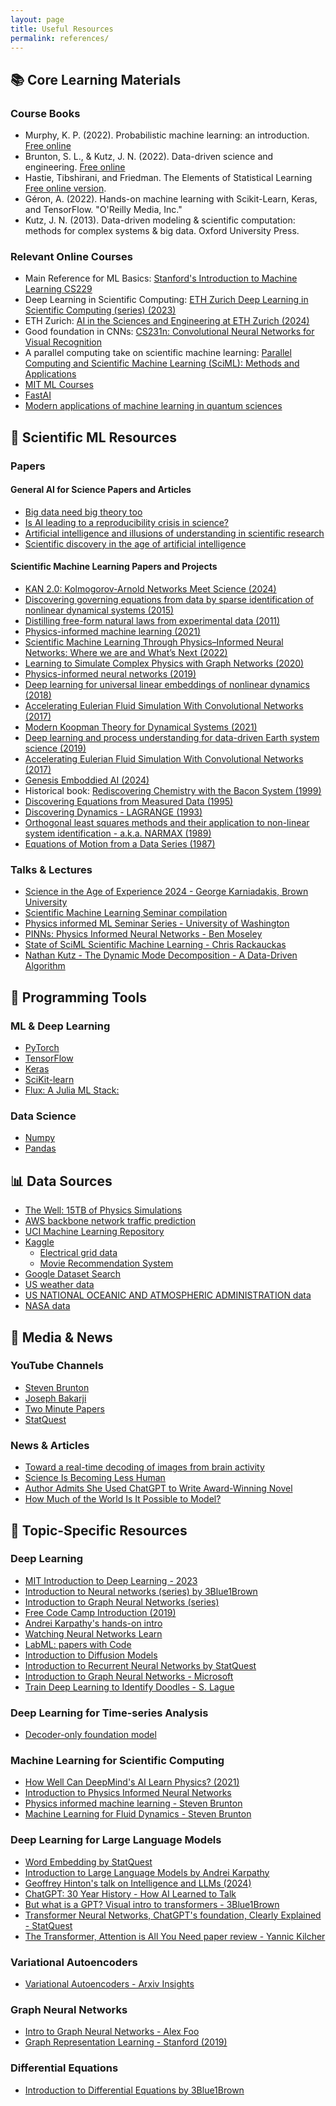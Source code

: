 ```yaml
---
layout: page
title: Useful Resources 
permalink: references/ 
---
```


## 📚 Core Learning Materials

### Course Books
- Murphy, K. P. (2022). Probabilistic machine learning: an introduction. [Free online](https://probml.github.io/pml-book/book1.html)
- Brunton, S. L., & Kutz, J. N. (2022). Data-driven science and engineering. [Free online](https://faculty.washington.edu/sbrunton/DataBookV2.pdf)
- Hastie, Tibshirani, and Friedman. The Elements of Statistical Learning [Free online version](https://hastie.su.domains/ElemStatLearn/).
- Géron, A. (2022). Hands-on machine learning with Scikit-Learn, Keras, and TensorFlow. "O'Reilly Media, Inc."
- Kutz, J. N. (2013). Data-driven modeling & scientific computation: methods for complex systems & big data. Oxford University Press.

### Relevant Online Courses
- Main Reference for ML Basics: [Stanford's Introduction to Machine Learning CS229](https://cs229.stanford.edu/main_notes.pdf)
- Deep Learning in Scientific Computing: [ETH Zurich Deep Learning in Scientific Computing (series) (2023)](https://www.youtube.com/playlist?list=PLJkYEExhe7rYY5HjpIJbgo-tDZ3bIAqAm)
- ETH Zurich: [AI in the Sciences and Engineering at ETH Zurich (2024)](https://camlab.ethz.ch/teaching/ai-in-the-sciences-and-engineering-2024.html)
- Good foundation in CNNs: [CS231n: Convolutional Neural Networks for Visual Recognition](https://cs231n.github.io/)
- A parallel computing take on scientific machine learning: [Parallel Computing and Scientific Machine Learning (SciML): Methods and Applications](https://book.sciml.ai/)
- [MIT ML Courses](https://deeplearning.mit.edu/)
- [FastAI](https://course.fast.ai/)
- [Modern applications of machine learning in quantum sciences](https://arxiv.org/abs/2204.04198)

## 🧪 Scientific ML Resources

### Papers

#### General AI for Science Papers and Articles
- [Big data need big theory too](https://royalsocietypublishing.org/doi/full/10.1098/rsta.2016.0153)
- [Is AI leading to a reproducibility crisis in science?](https://www.nature.com/articles/d41586-023-03817-6)
- [Artificial intelligence and illusions of understanding in scientific research](https://www.nature.com/articles/s41586-024-07146-0)
- [Scientific discovery in the age of artificial intelligence](https://www.nature.com/articles/s41586-023-06221-2)

#### Scientific Machine Learning Papers and Projects
- [KAN 2.0: Kolmogorov-Arnold Networks Meet Science (2024)](https://arxiv.org/pdf/2408.10205)
- [Discovering governing equations from data by sparse identification of nonlinear dynamical systems (2015)](https://www.pnas.org/doi/abs/10.1073/pnas.1517384113)
- [Distilling free-form natural laws from experimental data (2011)](https://www.science.org/doi/pdf/10.1126/science.1165893)
- [Physics-informed machine learning (2021)](https://www.nature.com/articles/s42254-021-00314-5)
- [Scientific Machine Learning Through Physics–Informed Neural Networks: Where we are and What’s Next (2022)](https://link.springer.com/article/10.1007/s10915-022-01939-z)
- [Learning to Simulate Complex Physics with Graph Networks (2020)](https://proceedings.mlr.press/v119/sanchez-gonzalez20a.html)
- [Physics-informed neural networks (2019)](https://www.sciencedirect.com/science/article/pii/S0021999118307125)
- [Deep learning for universal linear embeddings of nonlinear dynamics (2018)](https://www.nature.com/articles/s41467-018-07210-0)
- [Accelerating Eulerian Fluid Simulation With Convolutional Networks (2017)](https://proceedings.mlr.press/v70/tompson17a/tompson17a.pdf)
- [Modern Koopman Theory for Dynamical Systems (2021)](https://arxiv.org/abs/2102.12086)
- [Deep learning and process understanding for data-driven Earth system science (2019)](https://www.nature.com/articles/s41586-019-0912-1)
- [Accelerating Eulerian Fluid Simulation With Convolutional Networks (2017)](https://proceedings.mlr.press/v70/tompson17a/tompson17a.pdf)
- [Genesis Emboddied AI (2024)](https://github.com/Genesis-Embodied-AI/Genesis)
- Historical book: [Rediscovering Chemistry with the Bacon System (1999)](https://link.springer.com/chapter/10.1007/978-3-662-12405-5_10)
- [Discovering Equations from Measured Data (1995)](http://www-ai.ijs.si/SasoDzeroski/pdfs/1995/1995-KrizmanEtAl-ER.pdf)
- [Discovering Dynamics - LAGRANGE (1993)](https://books.google.com.lb/books?hl=en&lr=&id=TrqjBQAAQBAJ&oi=fnd&pg=PA97&ots=v4V7RR2SXq&sig=YuDfN-K8YEATgFvuQHuXONICJiA&redir_esc=y#v=onepage&q&f=false)
- [Orthogonal least squares methods and their application to non-linear system identification - a.k.a. NARMAX (1989)](https://eprints.soton.ac.uk/251147/1/IJC1989_50_5.pdf)
- [Equations of Motion from a Data Series (1987)](https://csc.ucdavis.edu/~cmg/papers/EoMfaDS.ComplexSystems1987.pdf)


### Talks & Lectures
- [Science in the Age of Experience 2024 - George Karniadakis, Brown University](https://www.youtube.com/watch?v=Ybj9t-yAA-E)
- [Scientific Machine Learning Seminar compilation](https://www.youtube.com/playlist?list=PLw74xLHy0_j8DXxAKb15DbgtNvUOeTPbZ)
- [Physics informed ML Seminar Series - University of Washington](https://www.youtube.com/@PhysicsInformedMachineLearning)
- [PINNs: Physics Informed Neural Networks - Ben Moseley](https://www.youtube.com/watch?v=G_hIppUWcsc&ab_channel=JousefMuradLITE)
- [State of SciML Scientific Machine Learning - Chris Rackauckas](https://www.youtube.com/watch?v=eSeY4K4bITI&ab_channel=TheJuliaProgrammingLanguage)
- [Nathan Kutz - The Dynamic Mode Decomposition - A Data-Driven Algorithm](https://www.youtube.com/watch?v=-VENSFxJstU&list=PLw74xLHy0_j8DXxAKb15DbgtNvUOeTPbZ&ab_channel=TheAlanTuringInstitute)

## 🔧 Programming Tools

### ML & Deep Learning
- [PyTorch](https://pytorch.org/)
- [TensorFlow](https://www.tensorflow.org/)
- [Keras](https://keras.io/)
- [SciKit-learn](https://scikit-learn.org/stable/)
- [Flux: A Julia ML Stack:](https://fluxml.ai/)

### Data Science
- [Numpy](https://numpy.org/)
- [Pandas](https://pandas.pydata.org/)

## 📊 Data Sources

- [The Well: 15TB of Physics Simulations](https://polymathic-ai.org/the_well/)
- [AWS backbone network traffic prediction](https://aws.amazon.com/blogs/machine-learning/mitigating-risk-aws-backbone-network-traffic-prediction-using-graphstorm/)
- [UCI Machine Learning Repository](https://archive.ics.uci.edu/ml/index.php)
- [Kaggle](https://www.kaggle.com/)
    - [Electrical grid data](https://www.kaggle.com/robikscube/hourly-energy-consumption)
    - [Movie Recommendation System](https://www.kaggle.com/code/ibtesama/getting-started-with-a-movie-recommendation-system)
- [Google Dataset Search](https://datasetsearch.research.google.com/)
- [US weather data](https://www.ncdc.noaa.gov/data-access/)
- [US NATIONAL OCEANIC AND ATMOSPHERIC ADMINISTRATION data](https://www.noaa.gov/data)
- [NASA data](https://data.nasa.gov/)

## 🎥 Media & News

### YouTube Channels
- [Steven Brunton](https://www.youtube.com/c/eigensteve)
- [Joseph Bakarji](https://www.youtube.com/@JosephBakarji)
- [Two Minute Papers](https://www.youtube.com/@TwoMinutePapers)
- [StatQuest](https://www.youtube.com/@statquest)

### News & Articles
- [Toward a real-time decoding of images from brain activity](https://ai.meta.com/blog/brain-ai-image-decoding-meg-magnetoencephalography/)
- [Science Is Becoming Less Human](https://www.theatlantic.com/technology/archive/2023/12/ai-scientific-research/676304/)
- [Author Admits She Used ChatGPT to Write Award-Winning Novel](https://themessenger.com/tech/author-admits-she-used-chatgpt-to-write-award-winning-novel)
- [How Much of the World Is It Possible to Model?](https://www.newyorker.com/culture/annals-of-inquiry/how-much-of-the-world-is-it-possible-to-model)

## 🎯 Topic-Specific Resources

### Deep Learning
- [MIT Introduction to Deep Learning - 2023](https://www.youtube.com/playlist?list=PLtBw6njQRU-rwp5__7C0oIVt26ZgjG9NI)
- [Introduction to Neural networks (series) by 3Blue1Brown](https://www.youtube.com/playlist?list=PLZHQObOWTQDNU6R1_67000Dx_ZCJB-3pi)
- [Introduction to Graph Neural Networks (series)](https://www.youtube.com/playlist?list=PLV8yxwGOxvvoNkzPfCx2i8an--Tkt7O8Z)
- [Free Code Camp Introduction (2019)](https://www.youtube.com/watch?v=dPWYUELwIdM&ab_channel=freeCodeCamp.org)
- [Andrei Karpathy's hands-on intro](https://www.youtube.com/watch?v=VMj-3S1tku0&list=PLAqhIrjkxbuWI23v9cThsA9GvCAUhRvKZ&index=2&ab_channel=AndrejKarpathy)
- [Watching Neural Networks Learn](https://www.youtube.com/watch?v=TkwXa7Cvfr8&ab_channel=EmergentGarden)
- [LabML: papers with Code](https://nn.labml.ai/)
- [Introduction to Diffusion Models](https://www.youtube.com/watch?v=fbLgFrlTnGU&ab_channel=AriSeff)
- [Introduction to Recurrent Neural Networks by StatQuest](https://www.youtube.com/watch?v=AsNTP8Kwu80&ab_channel=StatQuestwithJoshStarmer)
- [Introduction to Graph Neural Networks - Microsoft](https://www.youtube.com/watch?v=zCEYiCxrL_0&ab_channel=MicrosoftResearch)
- [Train Deep Learning to Identify Doodles - S. Lague](https://www.youtube.com/watch?v=hfMk-kjRv4c&ab_channel=SebastianLague)

### Deep Learning for Time-series Analysis
- [Decoder-only foundation model](https://research.google/blog/a-decoder-only-foundation-model-for-time-series-forecasting/)

### Machine Learning for Scientific Computing

- [How Well Can DeepMind's AI Learn Physics? (2021)](https://www.youtube.com/watch?v=2Bw5f4vYL98&ab_channel=TwoMinutePapers)
- [Introduction to Physics Informed Neural Networks](https://benmoseley.blog/my-research/so-what-is-a-physics-informed-neural-network/)
- [Physics informed machine learning - Steven Brunton](https://www.youtube.com/playlist?list=PLMrJAkhIeNNQ0BaKuBKY43k4xMo6NSbBa)
- [Machine Learning for Fluid Dynamics - Steven Brunton](https://www.youtube.com/playlist?list=PLMrJAkhIeNNQWO3ESiccZmPssvUDFHL4M)

### Deep Learning for Large Language Models
- [Word Embedding by StatQuest](https://www.youtube.com/watch?v=viZrOnJclY0&ab_channel=StatQuestwithJoshStarmer)
- [Introduction to Large Language Models by Andrei Karpathy](https://www.youtube.com/watch?v=zjkBMFhNj_g&ab_channel=AndrejKarpathy)
- [Geoffrey Hinton's talk on Intelligence and LLMs (2024)](https://www.youtube.com/watch?v=N1TEjTeQeg0&ab_channel=UniversityofOxford)
- [ChatGPT: 30 Year History - How AI Learned to Talk](https://www.youtube.com/watch?v=OFS90-FX6pg&ab_channel=ArtoftheProblem)
- [But what is a GPT? Visual intro to transformers - 3Blue1Brown](https://www.youtube.com/watch?v=wjZofJX0v4M&list=PLZHQObOWTQDNU6R1_67000Dx_ZCJB-3pi&index=5&ab_channel=3Blue1Brown)
- [Transformer Neural Networks, ChatGPT's foundation, Clearly Explained - StatQuest](https://www.youtube.com/watch?v=zxQyTK8quyY&list=PLblh5JKOoLUIxGDQs4LFFD--41Vzf-ME1&index=20&ab_channel=StatQuestwithJoshStarmer)
- [The Transformer, Attention is All You Need paper review - Yannic Kilcher](https://www.youtube.com/watch?v=iDulhoQ2pro&ab_channel=TheAISchool)

### Variational Autoencoders
- [Variational Autoencoders - Arxiv Insights](https://www.youtube.com/watch?v=9zKuYvjFFS8&ab_channel=ArxivInsights)

### Graph Neural Networks
- [Intro to Graph Neural Networks - Alex Foo](https://www.youtube.com/watch?v=GXhBEj1ZtE8&ab_channel=AlexFoo)
- [Graph Representation Learning - Stanford (2019)](https://www.youtube.com/watch?v=YrhBZUtgG4E&ab_channel=MachineLearningTV)

### Differential Equations
- [Introduction to Differential Equations by 3Blue1Brown](https://www.youtube.com/playlist?list=PLZHQObOWTQDNPOjrT6KVlfJuKtYTftqH6)
